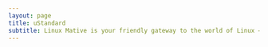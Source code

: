 ```yaml
---
layout: page
title: uStandard
subtitle: Linux Mative is your friendly gateway to the world of Linux — whether you’re a beginner exploring your first distribution, a power user seeking tips and tutorials, or a developer interested in open source projects.
---
```

